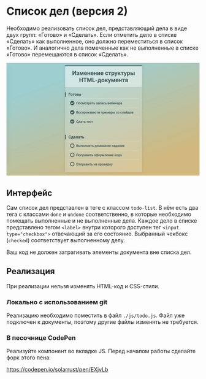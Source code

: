 Список дел (версия 2)
===

Необходимо реализовать список дел, представляющий дела в виде двух групп: «Готово» и «Сделать». Если отметить дело в списке «Сделать» как выполненное, оно должно переместиться в список «Готово». И аналогично дела помеченные как не выполненные в списке «Готово» перемещаются в список «Сделать».

![Внешний вид списка дел](./res/preview.png)

## Интерфейс

Сам список дел представлен в теге с классом `todo-list`. В нём есть два тега с классами `done` и `undone` соответственно, в которые необходимо помещать выполненные и не выполненные дела. Каждое дело в списке представлено тегом `<label>` внутри которого доступен тег `<input type="checkbox">` отвечающий за его состояние. Выбранный чекбокс (`checked`) соответствует выполненному делу.

Ваш код не должен затрагивать элементы документа вне списка дел.

## Реализация

При реализации нельзя изменять HTML-код и CSS-стили.

### Локально с использованием git

Реализацию необходимо поместить в файл `./js/todo.js`. Файл уже подключен к документы, поэтому другие файлы изменять не требуется.

### В песочнице CodePen

Реализуйте компонент во вкладке JS. Перед началом работы сделайте форк этого пена:

https://codepen.io/solarrust/pen/EXjvLb

